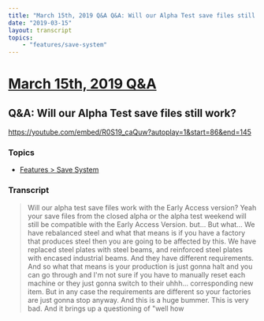 ```yaml
---
title: "March 15th, 2019 Q&A Q&A: Will our Alpha Test save files still work?"
date: "2019-03-15"
layout: transcript
topics:
    - "features/save-system"
---
```

# [March 15th, 2019 Q&A](../2019-03-15.md)
## Q&A: Will our Alpha Test save files still work?
https://youtube.com/embed/R0S19_caQuw?autoplay=1&start=86&end=145

### Topics
* [Features > Save System](../topics/features/save-system.md)

### Transcript

> Will our alpha test save files work with the Early Access version? Yeah your save files from the closed alpha or the alpha test weekend will still be compatible with the Early Access Version. but... But what... We have rebalanced steel and what that means is if you have a factory that produces steel then you are going to be affected by this. We have replaced steel plates with steel beams, and reinforced steel plates with encased industrial beams. And they have different requirements. And so what that means is your production is just gonna halt and you can go through and I'm not sure if you have to manually reset each machine or they just gonna switch to their uhhh... corresponding new item. But in any case the requirements are different so your factories are just gonna stop anyway. And this is a huge bummer. This is very bad. And it brings up a questioning of &quot;well how
